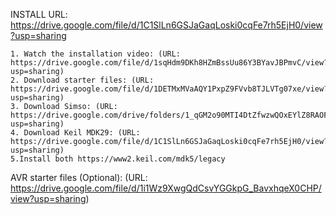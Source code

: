 INSTALL URL: https://drive.google.com/file/d/1C1SlLn6GSJaGaqLoski0cqFe7rh5EjH0/view?usp=sharing

    1. Watch the installation video: (URL: https://drive.google.com/file/d/1sqHdm9DKh8HZmBssUu86Y3BYavJBPmvC/view?usp=sharing)
    2. Download starter files: (URL: https://drive.google.com/file/d/1DETMxMVaAQY1PxpZ9FVvb8TJLVTg07xe/view?usp=sharing)
    3. Download Simso: (URL: https://drive.google.com/drive/folders/1_qGM2o90MTI4DtZfwzwQOxEYlZ8RAOFI?usp=sharing)
    4. Download Keil MDK29: (URL: https://drive.google.com/file/d/1C1SlLn6GSJaGaqLoski0cqFe7rh5EjH0/view?usp=sharing)
	5.Install both https://www2.keil.com/mdk5/legacy

AVR starter files (Optional): (URL: https://drive.google.com/file/d/1i1Wz9XwgQdCsvYGGkpG_BavxhqeX0CHP/view?usp=sharing)